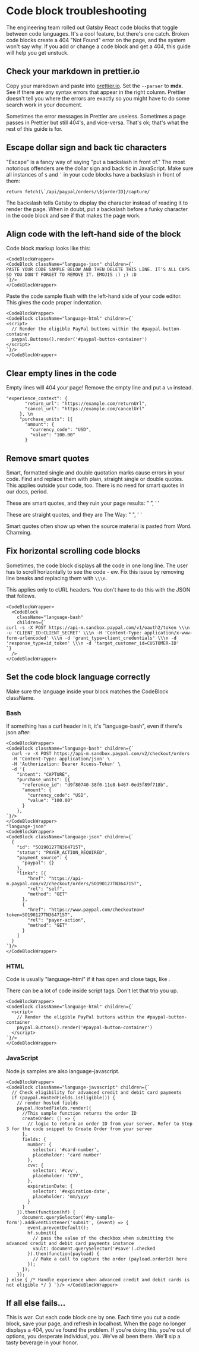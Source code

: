 # Code block troubleshooting

The engineering team rolled out Gatsby React code blocks that toggle between code languages. It's a cool feature, but there's one catch. Broken code blocks create a 404 "Not Found" error on the page, and the system won't say why. If you add or change a code block and get a 404, this guide will help you get unstuck.

## Check your markdown in prettier.io

Copy your markdown and paste into [prettier.io](https://prettier.io/playground). Set the `--parser` to **mdx**. See if there are any syntax errors that appear in the right column. Prettier doesn't tell you where the errors are exactly so you might have to do some search work in your document.

Sometimes the error messages in Prettier are useless. Sometimes a page passes in Prettier but still 404's, and vice-versa. That's ok; that's what the rest of this guide is for.

## Escape dollar sign and back tic characters

"Escape" is a fancy way of saying "put a backslash in front of." The most notorious offenders are the dollar sign and back tic in JavaScript. Make sure all instances of `$` and <code>&#96;</code> in your code blocks have a backslash in front of them:


```
return fetch(\`/api/paypal/orders/\${orderID}/capture/
```

The backslash tells Gatsby to display the character instead of reading it to render the page. When in doubt, put a backslash before a funky character in the code block and see if that makes the page work.

## Align code with the left-hand side of the block

Code block markup looks like this:

```
<CodeBlockWrapper>
<CodeBlock className="language-json" children={`
PASTE YOUR CODE SAMPLE BELOW AND THEN DELETE THIS LINE. IT'S ALL CAPS SO YOU DON'T FORGET TO REMOVE IT. EMOJIS :) ;) :D
`}/>
</CodeBlockWrapper>
```

Paste the code sample flush with the left-hand side of your code editor. This gives the code proper indentation.

```
<CodeBlockWrapper>
<CodeBlock className="language-html" children={`
<script>
  // Render the eligible PayPal buttons within the #paypal-button-container
  paypal.Buttons().render('#paypal-button-container')
</script>
`}/>
</CodeBlockWrapper>
```

## Clear empty lines in the code

Empty lines will 404 your page! Remove the empty line and put a `\n` instead.

```
"experience_context": {
       "return_url": "https://example.com/returnUrl",
       "cancel_url": "https://example.com/cancelUrl"
     }, \n
     "purchase_units": [{
       "amount": {
         "currency_code": "USD",
         "value": "100.00"
       }
```

## Remove smart quotes

Smart, formatted single and double quotation marks cause errors in your code. Find and replace them with plain, straight single or double quotes. This applies outside your code, too. There is no need for smart quotes in our docs, period.

These are smart quotes, and they ruin your page results: “ ”, ‘ ’

These are straight quotes, and they are The Way: " ", ' '

Smart quotes often show up when the source material is pasted from Word. Charming.

## Fix horizontal scrolling code blocks

Sometimes, the code block displays all the code in one long line. The user has to scroll horizontally to see the code - ew. Fix this issue by removing line breaks and replacing them with `\\\n`.

This applies only to cURL headers. You don't have to do this with the JSON that follows.

```
<CodeBlockWrapper>
  <CodeBlock
    className="language-bash"
    children={`
curl -s -X POST https://api-m.sandbox.paypal.com/v1/oauth2/token \\\n -u 'CLIENT_ID:CLIENT_SECRET' \\\n -H 'Content-Type: application/x-www-form-urlencoded' \\\n -d 'grant_type=client_credentials' \\\n -d 'response_type=id_token' \\\n -d 'target_customer_id=CUSTOMER-ID'
`}
  />
</CodeBlockWrapper>
```

## Set the code block language correctly

Make sure the language inside your block matches the CodeBlock className.

### Bash

If something has a curl header in it, it's "language-bash", even if there's json after:

```
<CodeBlockWrapper>
<CodeBlock className="language-bash" children={`
  curl -v -X POST https://api-m.sandbox.paypal.com/v2/checkout/orders
  -H 'Content-Type: application/json' \
  -H 'Authorization: Bearer Access-Token' \
  -d '{
    "intent": "CAPTURE",
    "purchase_units": [{
      "reference_id": "d9f80740-38f0-11e8-b467-0ed5f89f718b",
      "amount": {
        "currency_code": "USD",
        "value": "100.00"
      }
    },
`}/>
</CodeBlockWrapper>
"language-json"
<CodeBlockWrapper>
<CodeBlock className="language-json" children={`
  {
    "id": "5O190127TN364715T",
    "status": "PAYER_ACTION_REQUIRED",
    "payment_source": {
      "paypal": {}
    },
    "links": [{
        "href": "https://api-m.paypal.com/v2/checkout/orders/5O190127TN364715T",
        "rel": "self",
        "method": "GET"
      },
      {
        "href": "https://www.paypal.com/checkoutnow?token=5O190127TN364715T",
        "rel": "payer-action",
        "method": "GET"
      }
    ]
  }
`}/>
</CodeBlockWrapper>
```

### HTML

Code is usually "language-html" if it has open and close tags, like <code><script></script></code>.

There can be a lot of code inside script tags. Don't let that trip you up.

```
<CodeBlockWrapper>
<CodeBlock className="language-html" children={`
  <script>
    // Render the eligible PayPal buttons within the #paypal-button-container
    paypal.Buttons().render('#paypal-button-container')
  </script>
`}/>
</CodeBlockWrapper>
```

### JavaScript

Node.js samples are also language-javascript.

```
<CodeBlockWrapper>
<CodeBlock className="language-javascript" children={`
  // Check eligibility for advanced credit and debit card payments
  if (paypal.HostedFields.isEligible()) {
    // render hosted fields
    paypal.HostedFields.render({
      //This sample function returns the order ID
      createOrder: () => {
        // logic to return an order ID from your server. Refer to Step 3 for the code snippet to Create Order from your server
      },
      fields: {
        number: {
          selector: '#card-number',
          placeholder: 'card number'
        },
        cvv: {
          selector: '#cvv',
          placeholder: 'CVV',
        },
        expirationDate: {
          selector: '#expiration-date',
          placeholder: 'mm/yyyy'
        }
      }
    }).then(function(hf) {
      document.querySelector('#my-sample-form').addEventListener('submit', (event) => {
        event.preventDefault();
        hf.submit({
          // pass the value of the checkbox when submitting the advanced credit and debit card payments instance
          vault: document.querySelector('#save').checked
        }).then(function(payload) {
          // Make a call to capture the order (payload.orderId) here
        });
      });
    });
} else { /* Handle experience when advanced credit and debit cards is not eligible */ } `}/> </CodeBlockWrapper>
```

## If all else fails...

This is war. Cut each code block one by one. Each time you cut a code block, save your page, and refresh in localhost. When the page no longer displays a 404, you've found the problem. If you're doing this, you're out of options, you desperate individual, you. We've all been there. We'll sip a tasty beverage in your honor.
